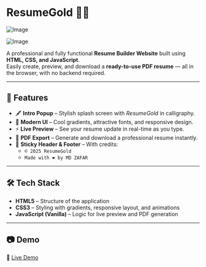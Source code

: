 # ResumeGold 💼✨  

![Image](https://github.com/user-attachments/assets/02ae6cb1-66ca-4658-a014-2239e57ea7b1)

![Image](https://github.com/user-attachments/assets/0053d775-3067-47db-ac10-89eaca37f8e4)


A professional and fully functional **Resume Builder Website** built using **HTML, CSS, and JavaScript**.  
Easily create, preview, and download a **ready-to-use PDF resume** — all in the browser, with no backend required.  

---

## 🚀 Features
- 🖋️ **Intro Popup** – Stylish splash screen with *ResumeGold* in calligraphy.  
- 🎨 **Modern UI** – Cool gradients, attractive fonts, and responsive design.  
- ⚡ **Live Preview** – See your resume update in real-time as you type.  
- 📄 **PDF Export** – Generate and download a professional resume instantly.  
- 📌 **Sticky Header & Footer** – With credits:  
  - `© 2025 ResumeGold`  
  - `Made with ❤️ by MD ZAFAR`  

---

## 🛠️ Tech Stack
- **HTML5** – Structure of the application  
- **CSS3** – Styling with gradients, responsive layout, and animations  
- **JavaScript (Vanilla)** – Logic for live preview and PDF generation  

---

## 📷 Demo
🔗 [Live Demo](https://mdzafar99.github.io/ResumeGold/)  

